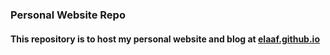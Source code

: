 ### Personal Website Repo

#### This repository is to host my personal website and blog at  <a href="https://elaaf.github.io">elaaf.github.io</a>
